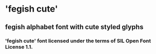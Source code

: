 # 'fegish cute'
## fegish alphabet font with cute styled glyphs

### 'fegish cute' font licensed under the terms of SIL Open Font License 1.1.
